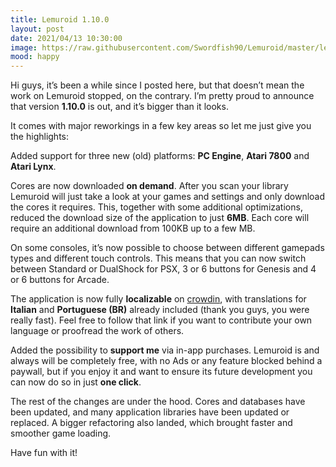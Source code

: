 ```yaml
---
title: Lemuroid 1.10.0
layout: post
date: 2021/04/13 10:30:00
image: https://raw.githubusercontent.com/Swordfish90/Lemuroid/master/lemuroid-app/icon/lemuroid_web.png
mood: happy
---
```


Hi guys, it’s been a while since I posted here, but that doesn’t mean the work on Lemuroid stopped, on the contrary. I’m pretty proud to announce that version **1.10.0** is out, and it’s bigger than it looks.

It comes with major reworkings in a few key areas so let me just give you the highlights:

Added support for three new (old) platforms: **PC Engine**, **Atari 7800** and **Atari Lynx**.

Cores are now downloaded **on demand**. After you scan your library Lemuroid will just take a look at your games and settings and only download the cores it requires. This, together with some additional optimizations, reduced the download size of the application to just **6MB**. Each core will require an additional download from 100KB up to a few MB.

On some consoles, it’s now possible to choose between different gamepads types and different touch controls. This means that you can now switch between Standard or DualShock for PSX, 3 or 6 buttons for Genesis and 4 or 6 buttons for Arcade.

The application is now fully **localizable** on [crowdin](https://crowdin.com/project/lemuroid), with translations for **Italian** and **Portuguese (BR)** already included (thank you guys, you were really fast). Feel free to follow that link if you want to contribute your own language or proofread the work of others.

Added the possibility to **support me** via in-app purchases. Lemuroid is and always will be completely free, with no Ads or any feature blocked behind a paywall, but if you enjoy it and want to ensure its future development you can now do so in just **one click**.

The rest of the changes are under the hood. Cores and databases have been updated, and many application libraries have been updated or replaced. A bigger refactoring also landed, which brought faster and smoother game loading.

Have fun with it!
